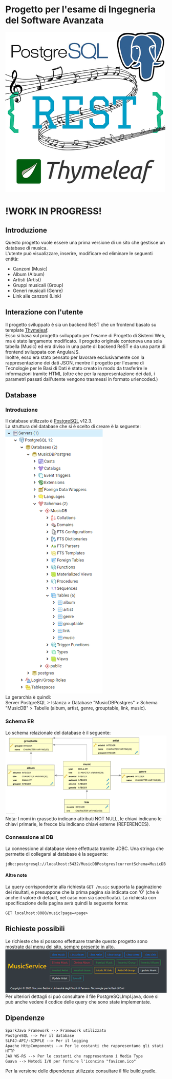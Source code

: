# Progetto per l'esame di Ingegneria del Software Avanzata
![](images/logo.png)

# !WORK IN PROGRESS!

## Introduzione
Questo progetto vuole essere una prima versione di un sito che gestisce un database di musica. \
L'utente può visualizzare, inserire, modificare ed eliminare le seguenti entità:
- Canzoni (Music)
- Album (Album)
- Artisti (Artist)
- Gruppi musicali (Group)
- Generi musicali (Genre)
- Link alle canzoni (Link)
## Interazione con l'utente
Il progetto sviluppato è sia un backend ReST che un frontend basato su template [Thymeleaf](https://www.thymeleaf.org/). \
Esso si basa sul progetto sviluppato per l'esame di Progetto di Sistemi Web, ma è stato largamente
modificato. Il progetto originale conteneva una sola tabella (Music) ed era diviso in una parte di
backend ReST e da una parte di frontend sviluppata con AngularJS. \
Inoltre, esso era stato pensato per lavorare esclusivamente con la rappresentazione dei dati JSON,
mentre il progetto per l'esame di Tecnologie per le Basi di Dati è stato creato in modo da trasferire
le informazioni tramite HTML (oltre che per la rappresentazione dei dati, i parametri passati
dall'utente vengono trasmessi in formato urlencoded.)

## Database
### Introduzione
Il database utilizzato è [PostgreSQL](https://www.postgresql.org/) v12.3.\
La struttura del database che si è scelto di creare è la seguente: \
![](images/database.PNG) \
La gerarchia è quindi: \
Server PostgreSQL > Istanza > Database "MusicDBPostgres" > Schema "MusicDB" >
Tabelle (album, artist, genre, grouptable, link, music).
### Schema ER
Lo schema relazionale del database è il seguente: \
![](images/erd.png) \
Nota: I nomi in grassetto indicano attributi NOT NULL, le chiavi indicano le chiavi primarie,
le frecce blu indicano chiavi esterne (REFERENCES).
### Connessione al DB
La connessione al database viene effettuata tramite JDBC. Una stringa che permette di collegarsi
al database è la seguente:

    jdbc:postgresql://localhost:5432/MusicDBPostgres?currentSchema=MusicDB
#### Altre note
La query corrispondente alla richiesta <code>GET /music</code> supporta la paginazione dei risultati, e
presuppone che la prima pagina sia indicata con '0' (che è anche il valore di default, nel caso non sia
specificata). La richiesta con specificazione della pagina avrà quindi la seguente forma:

    GET localhost:8080/music?page=<page>

## Richieste possibili
Le richieste che si possono effettuare tramite questo progetto sono mostrate dal menu del sito,
sempre presente in alto.
![](images/screen.PNG) \
Per ulteriori dettagli si può consultare il file PostgreSQLImpl.java, dove si può anche vedere il
codice delle query che sono state implementate.

## Dipendenze

    SparkJava Framework --> Framework utilizzato
    PostgreSQL --> Per il database
    SLF4J-API/-SIMPLE --> Per il logging
    Apache HttpComponents --> Per le costanti che rappresentano gli stati HTTP
    JAX WS-RS --> Per le costanti che rappresentano i Media Type
    Guava --> Metodi I/O per fornire l'iconcina "favicon.ico"
    
Per la versione delle dipendenze utilizzate consultare il file build.gradle.